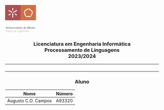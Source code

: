 <img src='uminho.png' width="20%"/>

<h3 align="center">Licenciatura em Engenharia Informática <br> Processamento de Linguagens <br> 2023/2024 </h3>

---

### 


---
<h3 align="center">Aluno</h3>

<div align="center">


|          Nome          | Número |
|------------------------|--------|
| Augusto C.O. Campos    | A93320 |



</div>
